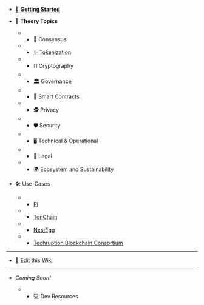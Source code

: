 * [👋 **Getting Started**](home.md)
* 🧠 **Theory Topics**

	* * 🤝 Consensus
	* * [✨ Tokenization](tokenization.md)
	* * ⛓ Cryptography
	* * [🏛 Governance](gov.md)
	* * 📝 Smart Contracts
	* * 🕵️‍ Privacy
	* * 🛡 Security
	* * 🖥 Technical & Operational
	* * 💼 Legal
	* * 🌍 Ecosystem and Sustainability

* 🛠 Use-Cases
	* * [PI](experiment_PI.md)
	* * [TonChain](experiment_TonChain.md)
	* * [NestEgg](experiment_NestEgg.md)
	* * [Techruption Blockchain Consortium](experiment_Techruption.md)

---

* [📝 Edit this Wiki](edit.md)

---
* *Coming Soon!*

    <!-- * * 🛠 Use-Cases -->

    * * 💻 Dev Resources

